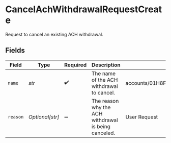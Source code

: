 # CancelAchWithdrawalRequestCreate

Request to cancel an existing ACH withdrawal.


## Fields

| Field                                                             | Type                                                              | Required                                                          | Description                                                       | Example                                                           |
| ----------------------------------------------------------------- | ----------------------------------------------------------------- | ----------------------------------------------------------------- | ----------------------------------------------------------------- | ----------------------------------------------------------------- |
| `name`                                                            | *str*                                                             | :heavy_check_mark:                                                | The name of the ACH withdrawal to cancel.                         | accounts/01H8FB90ZRRFWXB4XC2JPJ1D4Y/achWithdrawals/20230620500726 |
| `reason`                                                          | *Optional[str]*                                                   | :heavy_minus_sign:                                                | The reason why the ACH withdrawal is being canceled.              | User Request                                                      |